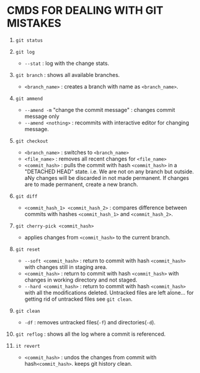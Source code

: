 
# CMDS FOR DEALING WITH GIT MISTAKES

1. `git status`

2. `git log`
    - `--stat` : log with the change stats.

3. `git branch` : shows all available branches.
    - `<branch_name>` : creates a branch with name as `<branch_name>`.

4. `git ammend`
    - `--amend -m` "change the commit message" : changes commit message only 
    - `--amend <nothing>` : recommits with interactive editor for changing message.

5. `git checkout`
    - `<branch_name>` : switches to `<branch_name>`
    - `<file_name>` : removes all recent changes for `<file_name>`
    - `<commit_hash>` : pulls the commit with hash `<commit_hash>` in a "DETACHED HEAD" state. i.e. We are not on any branch but outside. aNy changes will be discarded in not made permanent. If changes are to made permanent, create a new branch.

6. `git diff`
    - `<commit_hash_1> <commit_hash_2>` : compares difference between commits with hashes `<commit_hash_1>` and `<commit_hash_2>`.

7. `git cherry-pick <commit_hash>`
    - applies changes from `<commit_hash>` to the current branch.

8. `git reset`
    - `--soft <commit_hash>` : return to commit with hash `<commit_hash>` with changes still in staging area.
    - `<commit_hash>` : return to commit with hash `<commit_hash>` with changes in working directory and not staged.
    - `--hard <commit_hash>` : return to commit with hash `<commit_hash>` with all the modifications deleted. Untracked files are left alone... for getting rid of untracked files see `git clean`.

9. `git clean`
    - `-df` : removes untracked files(`-f`) and directories(`-d`).

10. `git reflog` : shows all the log where a commit is referenced.

11. `it revert` 
    - `<commit_hash>` : undos the changes from commit with hash`<commit_hash>`. keeps git history clean.